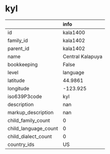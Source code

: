 # kyl
|                      | info             |
|:---------------------|:-----------------|
| id                   | kala1400         |
| family_id            | kala1402         |
| parent_id            | kala1402         |
| name                 | Central Kalapuya |
| bookkeeping          | False            |
| level                | language         |
| latitude             | 44.9861          |
| longitude            | -123.925         |
| iso639P3code         | kyl              |
| description          | nan              |
| markup_description   | nan              |
| child_family_count   | 0                |
| child_language_count | 0                |
| child_dialect_count  | 0                |
| country_ids          | US               |